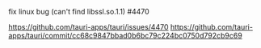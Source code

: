 fix linux bug (can't find libssl.so.1.1) #4470

https://github.com/tauri-apps/tauri/issues/4470
https://github.com/tauri-apps/tauri/commit/cc68c9847bbad0b6bc79c224bc0750d792cb9c69
